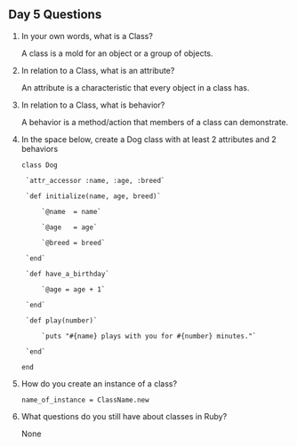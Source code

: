 ## Day 5 Questions

1. In your own words, what is a Class?

    A class is a mold for an object or a group of objects.

1. In relation to a Class, what is an attribute?

    An attribute is a characteristic that every object in a class has.

1. In relation to a Class, what is behavior?

    A behavior is a method/action that members of a class can demonstrate.

1. In the space below, create a Dog class with at least 2 attributes and 2 behaviors

    `class Dog`

        `attr_accessor :name, :age, :breed`

        `def initialize(name, age, breed)`

            `@name  = name`

            `@age   = age`

            `@breed = breed`

        `end`

        `def have_a_birthday`

            `@age = age + 1`

        `end`

        `def play(number)`

            `puts "#{name} plays with you for #{number} minutes."`

        `end`

    `end`


1. How do you create an instance of a class?

    `name_of_instance = ClassName.new`

1. What questions do you still have about classes in Ruby?

    None

